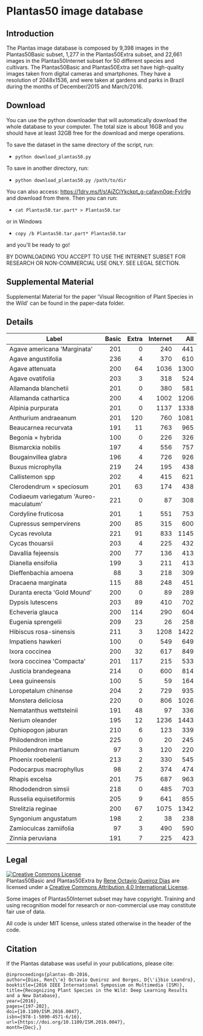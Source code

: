 # Plantas50 image database

## Introduction
The Plantas image database is composed by 9,398 images in the Plantas50Basic subset, 1,277 in the Plantas50Extra subset, and 22,661 images in the Plantas50Internet subset for 50 different species and cultivars. The Plantas50Basic and Plantas50Extra set have high-quality images taken from digital cameras and smartphones. They have a resolution of 2048x1536, and were taken at gardens and parks in Brazil during the months of December/2015 and March/2016.

## Download
You can use the python downloader that will automatically download the whole database to your computer. The total size is about 16GB and you should have at least 32GB free for the download and merge operations.

To save the dataset in the same directory of the script, run:
- `python download_plantas50.py`

To save in another directory, run:
- `python download_plantas50.py /path/to/dir`

You can also access: <https://1drv.ms/f/s!AjZCiYkckpt_g-cafayn0qe-FyIr9g> and download from there.
Then you can run:
- `cat Plantas50.tar.part* > Plantas50.tar`

or in Windows 

- `copy /b Plantas50.tar.part* Plantas50.tar` 

and you'll be ready to go!

BY DOWNLOADING YOU ACCEPT TO USE THE INTERNET SUBSET FOR RESEARCH OR NON-COMMERCIAL USE ONLY. SEE LEGAL SECTION.

## Supplemental Material

Supplemental Material for the paper 'Visual Recognition of Plant Species in the Wild' can be found in the paper-data folder.

## Details

| Label                               | Basic | Extra | Internet | All  |
|-------------------------------------|------:|------:|---------:|-----:|
| Agave americana 'Marginata'         | 201  | 0        | 240      | 441  |
| Agave angustifolia                  | 236  | 4        | 370      | 610  |
| Agave attenuata                     | 200  | 64       | 1036     | 1300 |
| Agave ovatifolia                    | 203  | 3        | 318      | 524  |
| Allamanda blanchetii                | 201  | 0        | 380      | 581  |
| Allamanda cathartica                | 200  | 4        | 1002     | 1206 |
| Alpinia purpurata                   | 201  | 0        | 1137     | 1338 |
| Anthurium andraeanum                | 201  | 120      | 760      | 1081 |
| Beaucarnea recurvata                | 191  | 11       | 763      | 965  |
| Begonia × hybrida                   | 100  | 0        | 226      | 326  |
| Bismarckia nobilis                  | 197  | 4        | 556      | 757  |
| Bougainvillea glabra                | 196  | 4        | 726      | 926  |
| Buxus microphylla                   | 219  | 24       | 195      | 438  |
| Callistemon spp                     | 202  | 4        | 415      | 621  |
| Clerodendrum × speciosum            | 201  | 63       | 174      | 438  |
| Codiaeum variegatum 'Aureo-maculatum' | 221  | 0        | 87       | 308  |
| Cordyline fruticosa                 | 201  | 1        | 551      | 753  |
| Cupressus sempervirens              | 200  | 85       | 315      | 600  |
| Cycas revoluta                      | 221  | 91       | 833      | 1145 |
| Cycas thouarsii                     | 203  | 4        | 225      | 432  |
| Davallia fejeensis                  | 200  | 77       | 136      | 413  |
| Dianella ensifolia                  | 199  | 3        | 211      | 413  |
| Dieffenbachia amoena                | 88   | 3        | 218      | 309  |
| Dracaena marginata                  | 115  | 88       | 248      | 451  |
| Duranta erecta 'Gold Mound'         | 200  | 0        | 89       | 289  |
| Dypsis lutescens                    | 203  | 89       | 410      | 702  |
| Echeveria glauca                    | 200  | 114      | 290      | 604  |
| Eugenia sprengelii                  | 209  | 23       | 26       | 258  |
| Hibiscus rosa-sinensis              | 211  | 3        | 1208     | 1422 |
| Impatiens hawkeri                   | 100  | 0        | 549      | 649  |
| Ixora coccinea                      | 200  | 32       | 617      | 849  |
| Ixora coccinea 'Compacta'           | 201  | 117      | 215      | 533  |
| Justicia brandegeana                | 214  | 0        | 600      | 814  |
| Leea guineensis                     | 100  | 5        | 59       | 164  |
| Loropetalum chinense                | 204  | 2        | 729      | 935  |
| Monstera deliciosa                  | 220  | 0        | 806      | 1026 |
| Nematanthus wettsteinii             | 191  | 48       | 97       | 336  |
| Nerium oleander                     | 195  | 12       | 1236     | 1443 |
| Ophiopogon jaburan                  | 210  | 6        | 123      | 339  |
| Philodendron imbe                   | 225  | 0        | 20       | 245  |
| Philodendron martianum              | 97   | 3        | 120      | 220  |
| Phoenix roebelenii                  | 213  | 2        | 330      | 545  |
| Podocarpus macrophyllus             | 98   | 2        | 374      | 474  |
| Rhapis excelsa                      | 201  | 75       | 687      | 963  |
| Rhododendron simsii                 | 218  | 0        | 485      | 703  |
| Russelia equisetiformis             | 205  | 9        | 641      | 855  |
| Strelitzia reginae                  | 200  | 67       | 1075     | 1342 |
| Syngonium angustatum                | 198  | 2        | 38       | 238  |
| Zamioculcas zamiifolia              | 97   | 3        | 490      | 590  |
| Zinnia peruviana                    | 191  | 7        | 225      | 423  |


## Legal

<a rel="license" href="http://creativecommons.org/licenses/by/4.0/"><img alt="Creative Commons License" style="border-width:0" src="https://i.creativecommons.org/l/by/4.0/88x31.png" /></a><br /><span xmlns:dct="http://purl.org/dc/terms/" property="dct:title">Plantas50Basic and Plantas50Extra</span> by <a xmlns:cc="http://creativecommons.org/ns#" href="https://github.com/reneoctavio" property="cc:attributionName" rel="cc:attributionURL">Rene Octavio Queiroz Dias</a> are licensed under a <a rel="license" href="http://creativecommons.org/licenses/by/4.0/">Creative Commons Attribution 4.0 International License</a>.

Some images of Plantas50Internet subset may have copyright. Training and using recognition model for research or non-commercial use may constitute fair use of data.

All code is under MIT license, unless stated otherwise in the header of the code.

## Citation

If the Plantas database was useful in your publications, please cite:

    @inproceedings{plantas-db-2016,
    author={Dias, Ren{\'e} Octavio Queiroz and Borges, D{\'i}bio Leandro},
    booktitle={2016 IEEE International Symposium on Multimedia (ISM)},
    title={Recognizing Plant Species in the Wild: Deep Learning Results and a New Database},
    year={2016},
    pages={197-202},
    doi={10.1109/ISM.2016.0047},
    isbn={978-1-5090-4571-6/16},
    url={https://doi.org/10.1109/ISM.2016.0047},
    month={Dec},}
